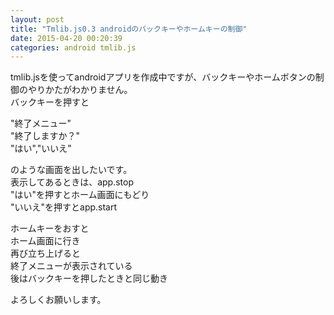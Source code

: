 ```yaml
---
layout: post
title: "Tmlib.js0.3 androidのバックキーやホームキーの制御"
date: 2015-04-20 00:20:39
categories: android tmlib.js
---
```

<p>tmlib.jsを使ってandroidアプリを作成中ですが、バックキーやホームボタンの制御のやりかたがわかりません。<br>
バックキーを押すと</p>

<p>"終了メニュー"<br>
"終了しますか？"<br>
"はい","いいえ"</p>

<p>のような画面を出したいです。<br>
表示してあるときは、app.stop<br>
"はい"を押すとホーム画面にもどり<br>
"いいえ"を押すとapp.start</p>

<p>ホームキーをおすと<br>
ホーム画面に行き<br>
再び立ち上げると<br>
終了メニューが表示されている<br>
後はバックキーを押したときと同じ動き</p>

<p>よろしくお願いします。</p>
